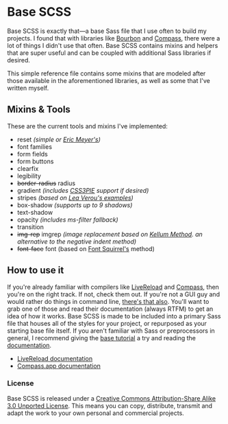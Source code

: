 # Base SCSS
Base SCSS is exactly that&mdash;a base Sass file that I use often to build my projects. I found that with libraries like [Bourbon][bourbon] and [Compass][compass], there were a lot of things I didn't use that often. Base SCSS contains mixins and helpers that are super useful and can be coupled with additional Sass libraries if desired.

This simple reference file contains some mixins that are modeled after those available in the aforementioned libraries, as well as some that I've written myself.

## Mixins &amp; Tools
These are the current tools and mixins I've implemented:

* reset *(simple or [Eric Meyer's][reset])*
* font families
* form fields
* form buttons
* clearfix
* legibility
* ~~border-radius~~ radius
* gradient *(includes [CSS3PIE][css3pie] support if desired)*
* stripes *(based on [Lea Verou's examples][patterns])*
* box-shadow *(supports up to 9 shadows)*
* text-shadow
* opacity *(includes ms-filter fallback)*
* transition
* ~~img-rep~~ imgrep *(image replacement based on [Kellum Method][kellum]. an alternative to the negative indent method)*
* ~~font-face~~ font (based on [Font Squirrel's][fontsquirrel] method)

## How to use it
If you're already familiar with compilers like [LiveReload][livereload] and [Compass][compassapp], then you're on the right track. If not, check them out. If you're not a GUI guy and would rather do things in command line, [there's that also][sassdoc]. You'll want to grab one of those and read their documentation (always RTFM) to get an idea of how it works. Base SCSS is made to be included into a primary Sass file that houses all of the styles for your project, or repurposed as your starting base file itself. If you aren't familiar with Sass or preprocessors in general, I recommend giving the [base tutorial][sasstut] a try and reading the [documentation][sass].

* [LiveReload documentation][lrdoc]
* [Compass.app documentation][cadoc]

### License
Base SCSS is released under a [Creative Commons Attribution-Share Alike 3.0 Unported License][ccl]. This means you can copy, distribute, transmit and adapt the work to your own personal and commercial projects.

[bourbon]: https://github.com/thoughtbot/bourbon "Bourbon by @thoughtbot"
[ccl]: http://creativecommons.org/licenses/by-sa/3.0/ "Creative Commons Attribution-Share Alike 3.0 Unported License"
[kellum]: http://www.zeldman.com/2012/03/01/replacing-the-9999px-hack-new-image-replacement/ "Replacing the -9999px Hack (New Image Replacement)"
[css3pie]: http://css3pie.com "CSS3PIE"
[patterns]: http://lea.verou.me/2010/12/checkered-stripes-other-background-patterns-with-css3-gradients/ "Checkerboard, striped & other background patterns with CSS3 gradients"
[reset]: http://meyerweb.com/eric/tools/css/reset/ "Eric Meyer's CSS Reset"
[fontsquirrel]: http://fontsquirrel.com "Free fonts for graphic designers"
[livereload]: http://livereload.com/ "The Web Developer Wonderland"
[lrdoc]: http://livereload.com/#getting-started "Getting started with LiveReload"
[compass]: https://github.com/chriseppstein/compass "Compass by @scottdavis"
[compassapp]: http://compass.handlino.com/ "Compass.app by Handlino"
[cadoc]: https://github.com/handlino/CompassApp/wiki "Compass.app documentation wiki"
[sass]: http://sass-lang.com/ "Sass. Style with attitude"
[sasstut]: http://sass-lang.com/tutorial.html "Getting started with Sass"
[sassdoc]: http://sass-lang.com/docs/yardoc/file.SASS_REFERENCE.html "Sass Reference"